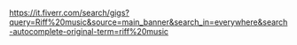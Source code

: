https://it.fiverr.com/search/gigs?query=Riff%20music&source=main_banner&search_in=everywhere&search-autocomplete-original-term=riff%20music
